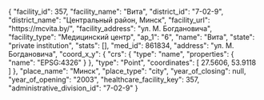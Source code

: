 {
    "facility_id": 357,
    "facility_name": "Вита",
    "district_id": "7-02-9",
    "district_name": "Центральный район, Минск",
    "facility_url": "https:\/\/mcvita.by\/",
    "facility_address": "ул. М. Богдановича",
    "facility_type": "Медицинский центр",
    "ap_1": "6",
    "name": "Вита",
    "state": "private institution",
    "stats": [],
    "med_id": 861834,
    "address": "ул. М. Богдановича",
    "coord_x_y": {
        "crs": {
            "type": "name",
            "properties": {
                "name": "EPSG:4326"
            }
        },
        "type": "Point",
        "coordinates": [
            27.5606,
            53.9118
        ]
    },
    "place_name": "Минск",
    "place_type": "city",
    "year_of_closing": null,
    "year_of_opening": "2003",
    "healthcare_facility_key": 357,
    "administrative_division_id": "7-02-9"
}